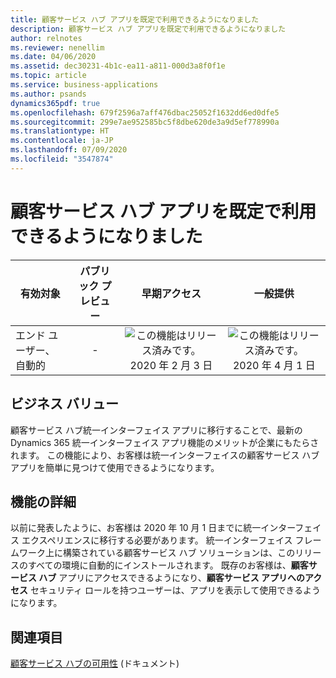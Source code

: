 ```yaml
---
title: 顧客サービス ハブ アプリを既定で利用できるようになりました
description: 顧客サービス ハブ アプリを既定で利用できるようになりました
author: relnotes
ms.reviewer: nenellim
ms.date: 04/06/2020
ms.assetid: dec30231-4b1c-ea11-a811-000d3a8f0f1e
ms.topic: article
ms.service: business-applications
ms.author: psands
dynamics365pdf: true
ms.openlocfilehash: 679f2596a7aff476dbac25052f1632dd6ed0dfe5
ms.sourcegitcommit: 299e7ae952585bc5f8dbe620de3a9d5ef778990a
ms.translationtype: HT
ms.contentlocale: ja-JP
ms.lasthandoff: 07/09/2020
ms.locfileid: "3547874"
---
```

# <a name="customer-service-hub-app-is-now-available-by-default"></a>顧客サービス ハブ アプリを既定で利用できるようになりました


| 有効対象    |  パブリック プレビュー | 早期アクセス | 一般提供 | 
| ---------- | :----------: |:----------: |:----------: |
|エンド ユーザー、自動的|-|![この機能はリリース済みです。](/dynamics365-release-plan/media/green-checkmark.png "この機能はリリース済みです。") 2020 年 2 月 3 日| ![この機能はリリース済みです。](/dynamics365-release-plan/media/green-checkmark.png "この機能はリリース済みです。") 2020 年 4 月 1 日|


## <a name="business-value"></a>ビジネス バリュー
<!-- bv start -->
顧客サービス ハブ統一インターフェイス アプリに移行することで、最新の Dynamics 365 統一インターフェイス アプリ機能のメリットが企業にもたらされます。 この機能により、お客様は統一インターフェイスの顧客サービス ハブ アプリを簡単に見つけて使用できるようになります。 
<!-- bv end -->



## <a name="feature-details"></a>機能の詳細
<!--feature detail start -->
以前に発表したように、お客様は 2020 年 10 月 1 日までに統一インターフェイス エクスペリエンスに移行する必要があります。 統一インターフェイス フレームワーク上に構築されている顧客サービス ハブ ソリューションは、このリリースのすべての環境に自動的にインストールされます。 既存のお客様は、**顧客サービス ハブ** アプリにアクセスできるようになり、**顧客サービス アプリへのアクセス** セキュリティ ロールを持つユーザーは、アプリを表示して使用できるようになります。
<!--feature detail end -->










## <a name="see-also"></a>関連項目

<!--docs start-->
[顧客サービス ハブの可用性](https://docs.microsoft.com/dynamics365/customer-service/availability-customer-service-hub) (ドキュメント)
<!--docs end-->
